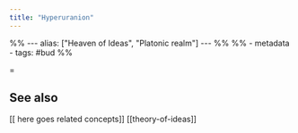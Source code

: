 ```yaml
---
title: "Hyperuranion"
---
```

%% ---
alias: ["Heaven of Ideas", "Platonic realm"]
--- %%
%% - metadata
	- tags: #bud
%%

= 


See also
-----
[[ here goes related concepts]] [[theory-of-ideas]]

